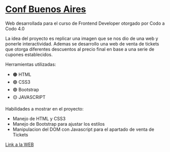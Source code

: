 # [Conf Buenos Aires](https://tferreyraw.github.io/Conf.BsAs/)

Web desarrollada para el curso de Frontend Developer otorgado por Codo a Codo 4.0

La idea del proyecto es replicar una imagen que se nos dio de una web y ponerle interactividad. Ademas se desarrollo una web de venta de tickets que otorga diferentes descuentos al precio final en base a una serie de cupones establecidos.

Herramientas utilizadas:

- 🟠 HTML 
- 🟢 CSS3
- 🟣 Bootstrap
- 🟡 JAVASCRIPT

Habilidades a mostrar en el proyecto:

- Manejo de HTML y CSS3
- Manejo de Bootstrap para ajustar los estilos
- Manipulacion del DOM con Javascript para el apartado de venta de Tickets

[Link a la WEB](https://tferreyraw.github.io/Conf.BsAs/)
